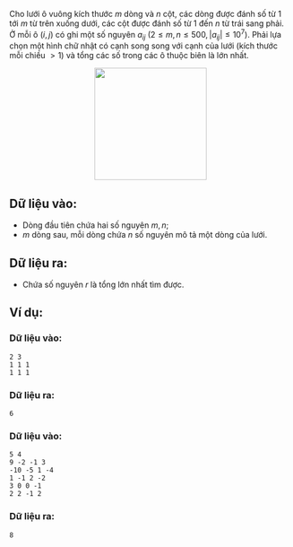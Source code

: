 Cho lưới ô vuông kích thước $m$ dòng và $n$ cột, các dòng được đánh số từ $1$ tới $m$ từ trên xuống dưới, các cột được đánh số từ $1$ đến $n$ từ trái sang phải. Ở mỗi ô $(i, j)$ có ghi một số nguyên $a_{ij}\ (2 ≤ m, n ≤ 500, |a_{ij}| ≤ 10^7)$. Phải lựa chọn một hình chữ nhật có cạnh song song với cạnh của lưới (kích thước mỗi chiều $>1$) và tổng các số trong các ô thuộc biên là lớn nhất.
<center><img src="/images/problems/252/CHOOSE2.png" width="200px" /></center>

## Dữ liệu vào:
- Dòng đầu tiên chứa hai số nguyên $m, n$;
- $m$ dòng sau, mỗi dòng chứa $n$ số nguyên mô tả một dòng của lưới.

## Dữ liệu ra:
- Chứa số nguyên $r$ là tổng lớn nhất tìm được.

## Ví dụ:
### Dữ liệu vào:
```
2 3
1 1 1
1 1 1
```

### Dữ liệu ra:
```
6
```

### Dữ liệu vào:
```
5 4
9 -2 -1 3
-10 -5 1 -4
1 -1 2 -2
3 0 0 -1
2 2 -1 2
```

### Dữ liệu ra:
```
8
```